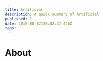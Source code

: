 ```yaml
---
title: Artificial
description: A quick summary of Artificial
published: 1
date: 2019-08-12T20:02:37.446Z
tags: 
---
```


# About